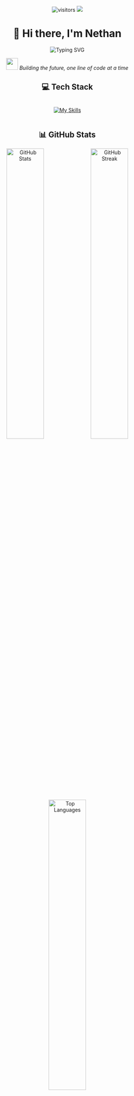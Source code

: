 <div align="center">

![visitors](https://visitor-badge.laobi.icu/badge?page_id=${your.username}.${your.repo.id})
![](https://komarev.com/ghpvc/?username=suix0)

# 👋 Hi there, I'm Nethan 

<img src="https://readme-typing-svg.demolab.com?font=Fira+Code&pause=1000&color=6B77F7&center=true&vCenter=true&random=false&width=435&lines=Aspiring+Full+Stack+Developer;Always+learning+new+things" alt="Typing SVG" />

<p>
  <img src="https://media.giphy.com/media/WUlplcMpOCEmTGBtBW/giphy.gif" width="32" height="32">
  <em>Building the future, one line of code at a time</em>
</p>

## 💻 Tech Stack

<div style="display: flex; align-items: center; justify-content: center; gap: 20px; flex-wrap: wrap; margin: 20px 0;">
  
[![My Skills](https://skillicons.dev/icons?i=html,css,js,react,python,java,cpp,mysql,git,webpack&theme=dark)](https://skillicons.dev)

</div>

## 📊 GitHub Stats

<div align="center">
  <img src="https://github-readme-stats.vercel.app/api?username=suix0&theme=tokyonight&show_icons=true&hide_border=true&count_private=true&bg_color=0D1117&title_color=58A6FF&icon_color=58A6FF&text_color=C9D1D9&card_width=450" width="45%" alt="GitHub Stats"/>
  <img src="https://github-readme-streak-stats.herokuapp.com/?user=suix0&theme=tokyonight&hide_border=true&background=0D1117&ring=58A6FF&fire=58A6FF&currStreakNum=C9D1D9&sideNums=C9D1D9&currStreakLabel=C9D1D9&sideLabels=C9D1D9&dates=C9D1D9&card_width=450" width="45%" alt="GitHub Streak"/>
  <br><br>
  <img src="https://github-readme-stats.vercel.app/api/top-langs/?username=suix0&theme=tokyonight&show_icons=true&hide_border=true&layout=compact&bg_color=0D1117&title_color=58A6FF&text_color=C9D1D9&card_width=450&langs_count=6" width="45%" alt="Top Languages"/>
</div>
</div>
